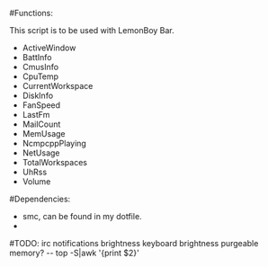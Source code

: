 #Functions:

This script is to be used with LemonBoy Bar.

- ActiveWindow
- BattInfo
- CmusInfo
- CpuTemp
- CurrentWorkspace
- DiskInfo
- FanSpeed
- LastFm
- MailCount
- MemUsage
- NcmpcppPlaying
- NetUsage
- TotalWorkspaces
- UhRss
- Volume

#Dependencies:

- smc, can be found in my dotfile.
- 
#TODO:
irc notifications
brightness
keyboard brightness
purgeable memory? -- top -S|awk '{print $2}'
